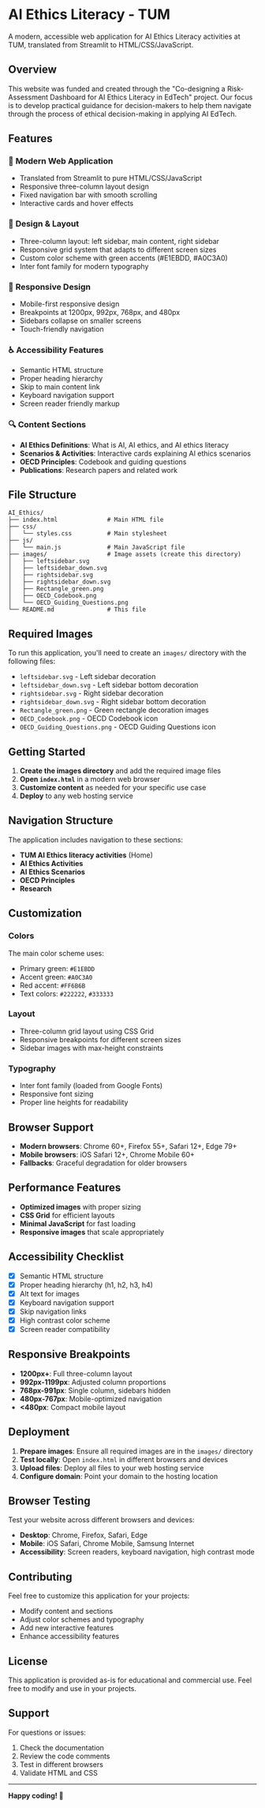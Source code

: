 # AI Ethics Literacy - TUM

A modern, accessible web application for AI Ethics Literacy activities at TUM, translated from Streamlit to HTML/CSS/JavaScript.

## Overview

This website was funded and created through the "Co-designing a Risk-Assessment Dashboard for AI Ethics Literacy in EdTech" project. Our focus is to develop practical guidance for decision-makers to help them navigate through the process of ethical decision-making in applying AI EdTech.

## Features

### 🚀 **Modern Web Application**

- Translated from Streamlit to pure HTML/CSS/JavaScript
- Responsive three-column layout design
- Fixed navigation bar with smooth scrolling
- Interactive cards and hover effects

### 🎨 **Design & Layout**

- Three-column layout: left sidebar, main content, right sidebar
- Responsive grid system that adapts to different screen sizes
- Custom color scheme with green accents (#E1EBDD, #A0C3A0)
- Inter font family for modern typography

### 📱 **Responsive Design**

- Mobile-first responsive design
- Breakpoints at 1200px, 992px, 768px, and 480px
- Sidebars collapse on smaller screens
- Touch-friendly navigation

### ♿ **Accessibility Features**

- Semantic HTML structure
- Proper heading hierarchy
- Skip to main content link
- Keyboard navigation support
- Screen reader friendly markup

### 🔍 **Content Sections**

- **AI Ethics Definitions**: What is AI, AI ethics, and AI ethics literacy
- **Scenarios & Activities**: Interactive cards explaining AI ethics scenarios
- **OECD Principles**: Codebook and guiding questions
- **Publications**: Research papers and related work

## File Structure

```
AI_Ethics/
├── index.html              # Main HTML file
├── css/
│   └── styles.css          # Main stylesheet
├── js/
│   └── main.js             # Main JavaScript file
├── images/                 # Image assets (create this directory)
│   ├── leftsidebar.svg
│   ├── leftsidebar_down.svg
│   ├── rightsidebar.svg
│   ├── rightsidebar_down.svg
│   ├── Rectangle_green.png
│   ├── OECD_Codebook.png
│   └── OECD_Guiding_Questions.png
└── README.md               # This file
```

## Required Images

To run this application, you'll need to create an `images/` directory with the following files:

- `leftsidebar.svg` - Left sidebar decoration
- `leftsidebar_down.svg` - Left sidebar bottom decoration
- `rightsidebar.svg` - Right sidebar decoration
- `rightsidebar_down.svg` - Right sidebar bottom decoration
- `Rectangle_green.png` - Green rectangle decoration images
- `OECD_Codebook.png` - OECD Codebook icon
- `OECD_Guiding_Questions.png` - OECD Guiding Questions icon

## Getting Started

1. **Create the images directory** and add the required image files
2. **Open `index.html`** in a modern web browser
3. **Customize content** as needed for your specific use case
4. **Deploy** to any web hosting service

## Navigation Structure

The application includes navigation to these sections:

- **TUM AI Ethics literacy activities** (Home)
- **AI Ethics Activities**
- **AI Ethics Scenarios**
- **OECD Principles**
- **Research**

## Customization

### Colors

The main color scheme uses:

- Primary green: `#E1EBDD`
- Accent green: `#A0C3A0`
- Red accent: `#FF6B6B`
- Text colors: `#222222`, `#333333`

### Layout

- Three-column grid layout using CSS Grid
- Responsive breakpoints for different screen sizes
- Sidebar images with max-height constraints

### Typography

- Inter font family (loaded from Google Fonts)
- Responsive font sizing
- Proper line heights for readability

## Browser Support

- **Modern browsers**: Chrome 60+, Firefox 55+, Safari 12+, Edge 79+
- **Mobile browsers**: iOS Safari 12+, Chrome Mobile 60+
- **Fallbacks**: Graceful degradation for older browsers

## Performance Features

- **Optimized images** with proper sizing
- **CSS Grid** for efficient layouts
- **Minimal JavaScript** for fast loading
- **Responsive images** that scale appropriately

## Accessibility Checklist

- [x] Semantic HTML structure
- [x] Proper heading hierarchy (h1, h2, h3, h4)
- [x] Alt text for images
- [x] Keyboard navigation support
- [x] Skip navigation links
- [x] High contrast color scheme
- [x] Screen reader compatibility

## Responsive Breakpoints

- **1200px+**: Full three-column layout
- **992px-1199px**: Adjusted column proportions
- **768px-991px**: Single column, sidebars hidden
- **480px-767px**: Mobile-optimized navigation
- **<480px**: Compact mobile layout

## Deployment

1. **Prepare images**: Ensure all required images are in the `images/` directory
2. **Test locally**: Open `index.html` in different browsers and devices
3. **Upload files**: Deploy all files to your web hosting service
4. **Configure domain**: Point your domain to the hosting location

## Browser Testing

Test your website across different browsers and devices:

- **Desktop**: Chrome, Firefox, Safari, Edge
- **Mobile**: iOS Safari, Chrome Mobile, Samsung Internet
- **Accessibility**: Screen readers, keyboard navigation, high contrast mode

## Contributing

Feel free to customize this application for your projects:

- Modify content and sections
- Adjust color schemes and typography
- Add new interactive features
- Enhance accessibility features

## License

This application is provided as-is for educational and commercial use. Feel free to modify and use in your projects.

## Support

For questions or issues:

1. Check the documentation
2. Review the code comments
3. Test in different browsers
4. Validate HTML and CSS

---

**Happy coding! 🎉**
